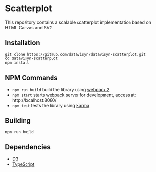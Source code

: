 Scatterplot
===========

This repository contains a scalable scatterplot implementation based on HTML Canvas and SVG. 

Installation
------------

```
git clone https://github.com/datavisyn/datavisyn-scatterplot.git
cd datavisyn-scatterplot
npm install
```

NPM Commands
------------

 * `npm run build` build the library using [webpack 2](http://webpack.github.io/)
 * `npm start` starts webpack server for development, access at: http://localhost:8080/
 * `npm test` tests the library using [Karma](http://karma-runner.github.io/)
 
 
Building
--------

```
npm run build
```


Dependencies
------------
 * [D3](https://github.com/d3/d3)
 * [TypeScript](http://www.typescriptlang.org/)
